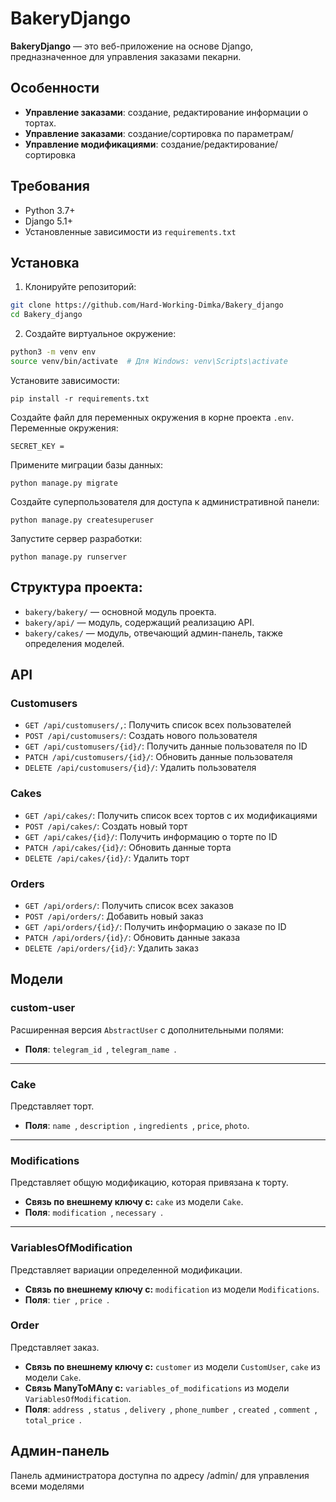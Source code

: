 # BakeryDjango

**BakeryDjango** — это веб-приложение на основе Django, предназначенное для управления заказами пекарни.

## Особенности

- **Управление заказами**: создание, редактирование информации о тортах.
- **Управление заказами**: создание/сортировка по параметрам/
- **Управление модификациями**: создание/редактирование/сортировка

## Требования

- Python 3.7+
- Django 5.1+
- Установленные зависимости из `requirements.txt`

## Установка

1. Клонируйте репозиторий:

```bash
git clone https://github.com/Hard-Working-Dimka/Bakery_django
cd Bakery_django
```

2. Создайте виртуальное окружение:

```bash
python3 -m venv env
source venv/bin/activate  # Для Windows: venv\Scripts\activate
```

Установите зависимости:

```
pip install -r requirements.txt
```

Создайте файл для переменных окружения в корне проекта `.env`. Переменные окружения:

```
SECRET_KEY = 
```

Примените миграции базы данных:

```
python manage.py migrate
```

Создайте суперпользователя для доступа к административной панели:

```
python manage.py createsuperuser
```

Запустите сервер разработки:

```
python manage.py runserver
```

## Структура проекта:

* `bakery/bakery/` — основной модуль проекта.
* `bakery/api/` — модуль, содержащий реализацию API.
* `bakery/cakes/` — модуль, отвечающий админ-панель, также определения моделей.

## API

### Customusers

- `GET /api/customusers/,`: Получить список всех пользователей
- `POST /api/customusers/`: Создать нового пользователя
- `GET /api/customusers/{id}/`: Получить данные пользователя по ID
- `PATCH /api/customusers/{id}/`: Обновить данные пользователя
- `DELETE /api/customusers/{id}/`: Удалить пользователя

### Cakes

- `GET /api/cakes/`: Получить список всех тортов с их модификациями
- `POST /api/cakes/`: Создать новый торт
- `GET /api/cakes/{id}/`: Получить информацию о торте по ID
- `PATCH /api/cakes/{id}/`: Обновить данные торта
- `DELETE /api/cakes/{id}/`: Удалить торт

### Orders

- `GET /api/orders/`: Получить список всех заказов
- `POST /api/orders/`: Добавить новый заказ
- `GET /api/orders/{id}/`: Получить информацию о заказе по ID
- `PATCH /api/orders/{id}/`: Обновить данные заказа
- `DELETE /api/orders/{id}/`: Удалить заказ

## Модели

### custom-user

Расширенная версия `AbstractUser` с дополнительными полями:

- **Поля**: `telegram_id `, `telegram_name `.

---

### Cake

Представляет торт.

- **Поля**: `name `, `description `,  `ingredients `, `price`, `photo`.

---

### Modifications

Представляет общую модификацию, которая привязана к торту.

- **Связь по внешнему ключу с:** `cake` из модели `Cake`.
- **Поля**: `modification `, `necessary `.

---

### VariablesOfModification

Представляет вариации определенной модификации.

- **Связь по внешнему ключу с:** `modification` из модели `Modifications`.
- **Поля**: `tier `, `price `.

### Order

Представляет заказ.

- **Связь по внешнему ключу с:** `customer` из модели `CustomUser`, `cake` из модели `Cake`.
- **Связь ManyToMAny с:** `variables_of_modifications` из модели `VariablesOfModification`.
- **Поля**: `address `, `status `, `delivery `, `phone_number `, `created `, `comment `, `total_price `.

## Админ-панель

Панель администратора доступна по адресу /admin/ для управления всеми моделями